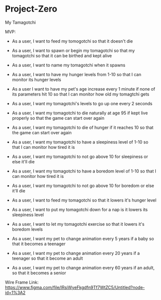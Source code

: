 # Project-Zero
 My Tamagotchi 

MVP:
 
 - As a user, I want to feed my tomogotchi so that it doesn't die

 - As a user, I want to spawn or begin my tomagotchi so that my tomagotchi so that it can be birthed and kept alive

 - As a user, I want to name my tomagotchi when it spawns

 - As a user, I want to have my hunger levels from 1-10 so that I can monitor its hunger levels

 - As a user I want to have my pet's age increase every 1 minute if none of its parameters hit 10 so that I can monitor how old my tomagtchi gets

 - As a user, I want my tomagotchi's levels to go up one every 2 seconds

 - As a user, I want my tomagotchi to die naturally at age 95 if kept live properly so that the game can start over again

 - As a user, I want my tomagotchi to die of hunger if it reaches 10 so that the game can start over again

 - As a user, I want my tomagotchi to have a sleepiness level of 1-10 so that I can monitor how tired it is

 - As a user, I want my tomagotchi to not go above 10 for sleepiness or else it'll die 

 - As a user, I want my tomagotchi to have a boredom level of 1-10 so that I can monitor how tired it is

  - As a user, I want my tomagotchi to not go above 10 for boredom or else it'll die

  - As a user, I want to feed my tomagotchi so that it lowers it's hunger level

  - As a user, I want to put my tomagotchi down for a nap is it lowers its sleepiness level

- As a user, I want to let my tomagotchi exercise so that it lowers it's boredom levels

- As a user, I want my pet to change animation every 5 years if a baby so that it becomes a teenager

- As a user, I want my pet to change animation every 20 years if a teenager so that it become an adult

- As a user, I want my pet to change animation every 60 years if an adult, so that it becomes a senior 

Wire Frame Link: https://www.figma.com/file/lRsiWyeFkgdfn9Tf7WtZC5/Untitled?node-id=1%3A2






